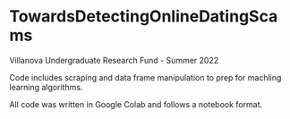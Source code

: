 # TowardsDetectingOnlineDatingScams
Villanova Undergraduate Research Fund - Summer 2022

Code includes scraping and data frame manipulation to prep for machling learning algorithms.

All code was written in Google Colab and follows a notebook format.

